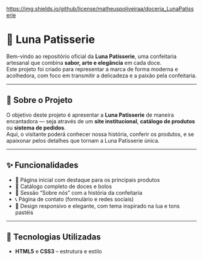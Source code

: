 https://img.shields.io/github/license/matheuspoliveiraa/doceria_LunaPatisserie

# 🌙 Luna Patisserie

Bem-vindo ao repositório oficial da **Luna Patisserie**, uma confeitaria artesanal que combina **sabor, arte e elegância** em cada doce.  
Este projeto foi criado para representar a marca de forma moderna e acolhedora, com foco em transmitir a delicadeza e a paixão pela confeitaria.

---

## 🍰 Sobre o Projeto

O objetivo deste projeto é apresentar a **Luna Patisserie** de maneira encantadora — seja através de um **site institucional**, **catálogo de produtos** ou **sistema de pedidos**.  
Aqui, o visitante poderá conhecer nossa história, conferir os produtos, e se apaixonar pelos detalhes que tornam a Luna Patisserie única.

---

## ✨ Funcionalidades

- 🧁 Página inicial com destaque para os principais produtos  
- 🍫 Catálogo completo de doces e bolos  
- 🎂 Sessão “Sobre nós” com a história da confeitaria  
- 📞 Página de contato (formulário e redes sociais)  
- 🌙 Design responsivo e elegante, com tema inspirado na lua e tons pastéis  

---

## 🧩 Tecnologias Utilizadas

- **HTML5** e **CSS3** – estrutura e estilo  
 



